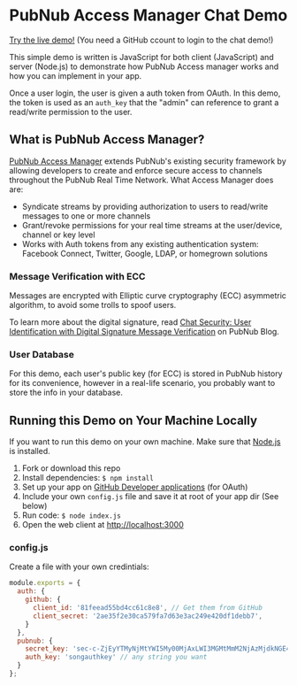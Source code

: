 # PubNub Access Manager Chat Demo

[Try the live demo!](https://pubnub-auth-chat.herokuapp.com/)
(You need a GitHub ccount to login to the chat demo!)

This simple demo is written is JavaScript for both client (JavaScript) and server (Node.js) to demonstrate how PubNub Access manager works and how you can implement in your app.

Once a user login, the user is given a auth token from OAuth. In this demo, the token is used as an `auth_key` that the "admin" can reference to grant a read/write permission to the user.


## What is PubNub Access Manager?

[PubNub Access Manager](https://www.pubnub.com/docs/web-javascript/pam-security) extends PubNub's existing security framework by allowing developers to create and enforce secure access to channels throughout the PubNub Real Time Network. What Access Manager does are:

- Syndicate streams by providing authorization to users to read/write messages to one or more channels
- Grant/revoke permissions for your real time streams at the user/device, channel or key level
- Works with Auth tokens from any existing authentication system: Facebook Connect, Twitter, Google, LDAP, or homegrown solutions


### Message Verification with ECC

Messages are encrypted with Elliptic curve cryptography (ECC) asymmetric algorithm, to avoid some trolls to spoof users.

To learn more about the digital signature, read [Chat Security: User Identification with Digital Signature Message Verification](http://www.pubnub.com/blog/chat-security-user-identification-with-digital-signature-message-verification/) on PubNub Blog.

### User Database

For this demo, each user's public key (for ECC) is stored in PubNub history for its convenience, however in a real-life scenario, you probably want to store the info in your database. 



## Running this Demo on Your Machine Locally

If you want to run this demo on your own machine. Make sure that [Node.js](https://nodejs.org/) is installed.

1. Fork or download this repo
2. Install dependencies: `$ npm install`
3. Set up your app on [GitHub Developer applications](https://github.com/settings/applications/) (for OAuth)
4. Include your own `config.js` file and save it at root of your app dir (See below)
5. Run code: `$ node index.js`
6. Open the web client at [http://localhost:3000](http://localhost:3000)


### config.js

Create a file with your own credintials:

```javascript
module.exports = {
  auth: {
    github: {
      client_id: '81feead55bd4cc61c8e8', // Get them from GitHub
      client_secret: '2ae35f2e30ca579fa7d63e3ac249e420df1debb7',
    }
  },
  pubnub: {
    secret_key: 'sec-c-ZjEyYTMyNjMtYWI5My00MjAxLWI3MGMtMmM2NjAzMjdkNGE4', // get it from PubNub Admin portal
    auth_key: 'songauthkey' // any string you want
  }
};
```
